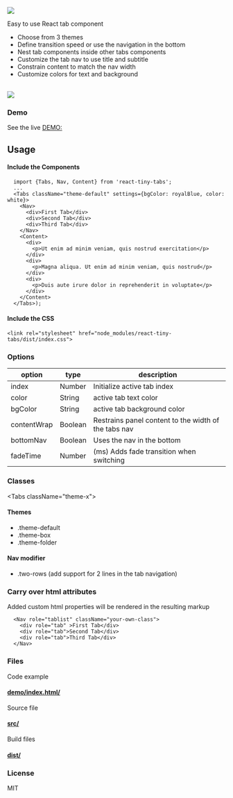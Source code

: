 ![](http://nashio.github.io/react-tiny-tabs/examples/demo/assets/img/logo-small.png)

Easy to use React tab component
* Choose from 3 themes
* Define transition speed or use the navigation in the bottom
* Nest tab components inside other tabs components
* Customize the tab nav to use title and subtitle
* Constrain content to match the nav width
* Customize colors for text and background

<br/>![](http://nashio.github.io/react-tiny-tabs/examples/demo/assets/img/demo.jpg)

### Demo
See the live [DEMO:](nashio.github.com/tiny-tabs)

## Usage
<!-- ### Install -->
<!-- ``` -->
<!-- npm install -D react-tiny-tabs -->
<!-- ``` -->
#### Include the Components

```
  import {Tabs, Nav, Content} from 'react-tiny-tabs';
  ...
  <Tabs className="theme-default" settings={bgColor: royalBlue, color: white}>
    <Nav>
      <div>First Tab</div>
      <div>Second Tab</div>
      <div>Third Tab</div>
    </Nav>
    <Content>
      <div>
        <p>Ut enim ad minim veniam, quis nostrud exercitation</p>
      </div>
      <div>
        <p>Magna aliqua. Ut enim ad minim veniam, quis nostrud</p>
      </div>
      <div>
        <p>Duis aute irure dolor in reprehenderit in voluptate</p>
      </div>
    </Content>
  </Tabs>);

```

#### Include the CSS
```
<link rel="stylesheet" href="node_modules/react-tiny-tabs/dist/index.css">
```

### Options

| option  | type |  description |
|---|---|---|
|index| Number | Initialize active tab index |
|color| String | active tab text color |
|bgColor| String | active tab background color |
|contentWrap| Boolean | Restrains panel content to the width of the tabs nav |
|bottomNav| Boolean | Uses the nav in the bottom |
|fadeTime| Number | (ms) Adds fade transition when switching |

### Classes
\<Tabs className="theme-x"\>

#### Themes
* .theme-default
* .theme-box
* .theme-folder
#### Nav modifier
* .two-rows (add support for 2 lines in the tab navigation)

### Carry over html attributes
Added custom html properties will be rendered in the resulting markup
```
  <Nav role="tablist" className="your-own-class">
    <div role="tab" >First Tab</div>
    <div role="tab">Second Tab</div>
    <div role="tab">Third Tab</div>
  </Nav>
```

### Files

Code example
#### [demo/index.html/](https://github.com/nashio/react-tiny-tabs/blob/master/examples/demo/index.html "code examples")

Source file
#### [src/](https://github.com/nashio/react-tiny-tabs/tree/master/src "source file")

Build files
#### [dist/](https://github.com/nashio/react-tiny-tabs/tree/master/dist "build files")



### License

MIT
